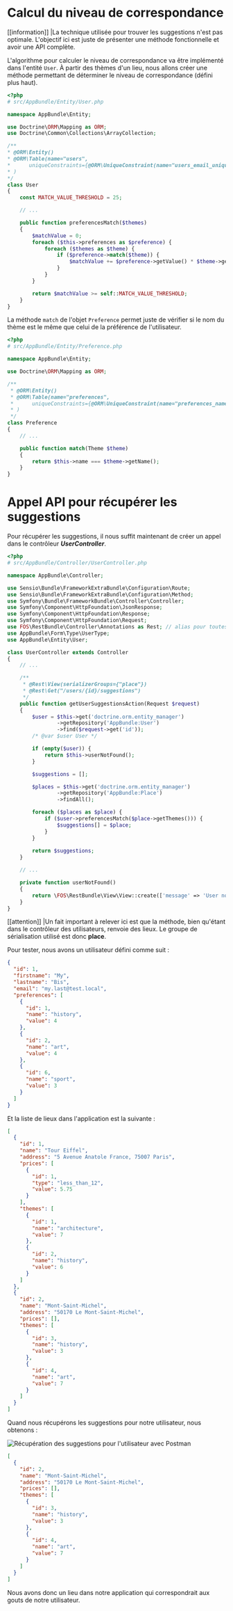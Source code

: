 # Calcul du niveau de correspondance

[[information]]
|La technique utilisée pour trouver les suggestions n'est pas optimale. L'objectif ici est juste de présenter une méthode fonctionnelle et avoir une API complète.

L'algorithme pour calculer le niveau de correspondance va être implémenté dans l'entité `User`.
À partir des thèmes d'un lieu, nous allons créer une méthode permettant de déterminer le niveau de correspondance (défini plus haut).

```php
<?php
# src/AppBundle/Entity/User.php

namespace AppBundle\Entity;

use Doctrine\ORM\Mapping as ORM;
use Doctrine\Common\Collections\ArrayCollection;

/**
* @ORM\Entity()
* @ORM\Table(name="users",
*      uniqueConstraints={@ORM\UniqueConstraint(name="users_email_unique",columns={"email"})}
* )
*/
class User
{
    const MATCH_VALUE_THRESHOLD = 25;

    // ...

    public function preferencesMatch($themes)
    {
        $matchValue = 0;
        foreach ($this->preferences as $preference) {
            foreach ($themes as $theme) {
                if ($preference->match($theme)) {
                    $matchValue += $preference->getValue() * $theme->getValue();
                }
            }
        }

        return $matchValue >= self::MATCH_VALUE_THRESHOLD;
    }
}

```

La méthode `match` de l'objet `Preference` permet juste de vérifier si le nom du thème est le même que celui de la préférence de l'utilisateur.

```php
<?php
# src/AppBundle/Entity/Preference.php

namespace AppBundle\Entity;

use Doctrine\ORM\Mapping as ORM;

/**
 * @ORM\Entity()
 * @ORM\Table(name="preferences",
 *      uniqueConstraints={@ORM\UniqueConstraint(name="preferences_name_user_unique", columns={"name", "user_id"})}
 * )
 */
class Preference
{
    // ...

    public function match(Theme $theme)
    {
        return $this->name === $theme->getName();
    }
}
```

# Appel API pour récupérer les suggestions

Pour récupérer les suggestions, il nous suffit maintenant de créer un appel dans le contrôleur ***UserController***.

```php
<?php
# src/AppBundle/Controller/UserController.php

namespace AppBundle\Controller;

use Sensio\Bundle\FrameworkExtraBundle\Configuration\Route;
use Sensio\Bundle\FrameworkExtraBundle\Configuration\Method;
use Symfony\Bundle\FrameworkBundle\Controller\Controller;
use Symfony\Component\HttpFoundation\JsonResponse;
use Symfony\Component\HttpFoundation\Response;
use Symfony\Component\HttpFoundation\Request;
use FOS\RestBundle\Controller\Annotations as Rest; // alias pour toutes les annotations
use AppBundle\Form\Type\UserType;
use AppBundle\Entity\User;

class UserController extends Controller
{
    // ...

    /**
     * @Rest\View(serializerGroups={"place"})
     * @Rest\Get("/users/{id}/suggestions")
     */
    public function getUserSuggestionsAction(Request $request)
    {
        $user = $this->get('doctrine.orm.entity_manager')
                ->getRepository('AppBundle:User')
                ->find($request->get('id'));
        /* @var $user User */

        if (empty($user)) {
            return $this->userNotFound();
        }

        $suggestions = [];

        $places = $this->get('doctrine.orm.entity_manager')
                ->getRepository('AppBundle:Place')
                ->findAll();

        foreach ($places as $place) {
            if ($user->preferencesMatch($place->getThemes())) {
                $suggestions[] = $place;
            }
        }
        
        return $suggestions;
    }

    // ...

    private function userNotFound()
    {
        return \FOS\RestBundle\View\View::create(['message' => 'User not found'], Response::HTTP_NOT_FOUND);
    }
}

```


[[attention]]
|Un fait important à relever ici est que la méthode, bien qu'étant dans le contrôleur des utilisateurs, renvoie des lieux. Le groupe de sérialisation utilisé est donc **place**.


Pour tester, nous avons un utilisateur défini comme suit :
```json
{
  "id": 1,
  "firstname": "My",
  "lastname": "Bis",
  "email": "my.last@test.local",
  "preferences": [
    {
      "id": 1,
      "name": "history",
      "value": 4
    },
    {
      "id": 2,
      "name": "art",
      "value": 4
    },
    {
      "id": 6,
      "name": "sport",
      "value": 3
    }
  ]
}
```

Et la liste de lieux dans l'application est la suivante :
```json
[
  {
    "id": 1,
    "name": "Tour Eiffel",
    "address": "5 Avenue Anatole France, 75007 Paris",
    "prices": [
      {
        "id": 1,
        "type": "less_than_12",
        "value": 5.75
      }
    ],
    "themes": [
      {
        "id": 1,
        "name": "architecture",
        "value": 7
      },
      {
        "id": 2,
        "name": "history",
        "value": 6
      }
    ]
  },
  {
    "id": 2,
    "name": "Mont-Saint-Michel",
    "address": "50170 Le Mont-Saint-Michel",
    "prices": [],
    "themes": [
      {
        "id": 3,
        "name": "history",
        "value": 3
      },
      {
        "id": 4,
        "name": "art",
        "value": 7
      }
    ]
  }
]
```

Quand nous récupérons les suggestions pour notre utilisateur, nous obtenons :

![Récupération des suggestions pour l'utilisateur avec Postman](http://zestedesavoir.com/media/galleries/3183/8e0c74db-049b-424c-b521-918a266cc765.png)

```json
[
  {
    "id": 2,
    "name": "Mont-Saint-Michel",
    "address": "50170 Le Mont-Saint-Michel",
    "prices": [],
    "themes": [
      {
        "id": 3,
        "name": "history",
        "value": 3
      },
      {
        "id": 4,
        "name": "art",
        "value": 7
      }
    ]
  }
]
```

Nous avons donc un lieu dans notre application qui correspondrait aux gouts de notre utilisateur. 